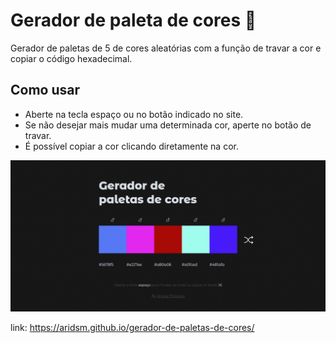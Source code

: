 # Gerador de paleta de cores 🎨

Gerador de paletas de 5 de cores aleatórias com a função de travar a cor e copiar o código hexadecimal.

## Como usar

- Aberte na tecla espaço ou no botão indicado no site.
- Se não desejar mais mudar uma determinada cor, aperte no botão de travar.
- É possível copiar a cor clicando diretamente na cor.

![imagem da página](https://github.com/aridsm/gerador-de-paletas-de-cores/blob/main/page.png)

link: https://aridsm.github.io/gerador-de-paletas-de-cores/

